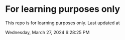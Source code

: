 # For learning purposes only
This repo is for learning purposes only.
Last updated at

Wednesday, March 27, 2024 6:28:25 PM

